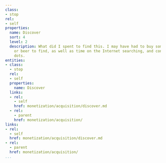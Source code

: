 ```yaml
---
class:
- stop
rel:
- self
properties:
  name: Discover
  sort: 4
  level: 2
  description: What did I spent to find this. I may have had to buy someone dinner
    or beer to find, as well as time on the Internet searching, and connecting the
    dots.
entities:
- class:
  - stop
  rel:
  - self
  properties:
    name: Discover
  links:
  - rel:
    - self
    href: monetization/acquisition/discover.md
  - rel:
    - parent
    href: monetization/acquisition/
links:
- rel:
  - self
  href: monetization/acquisition/discover.md
- rel:
  - parent
  href: monetization/acquisition/
...
```

